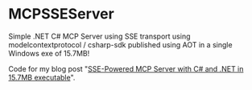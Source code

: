 ﻿# MCPSSEServer

Simple .NET C# MCP Server using SSE transport using modelcontextprotocol / csharp-sdk published using AOT in a single Windows exe of 15.7MB!

Code for my blog post "[SSE-Powered MCP Server with C# and .NET in 15.7MB executable]()".